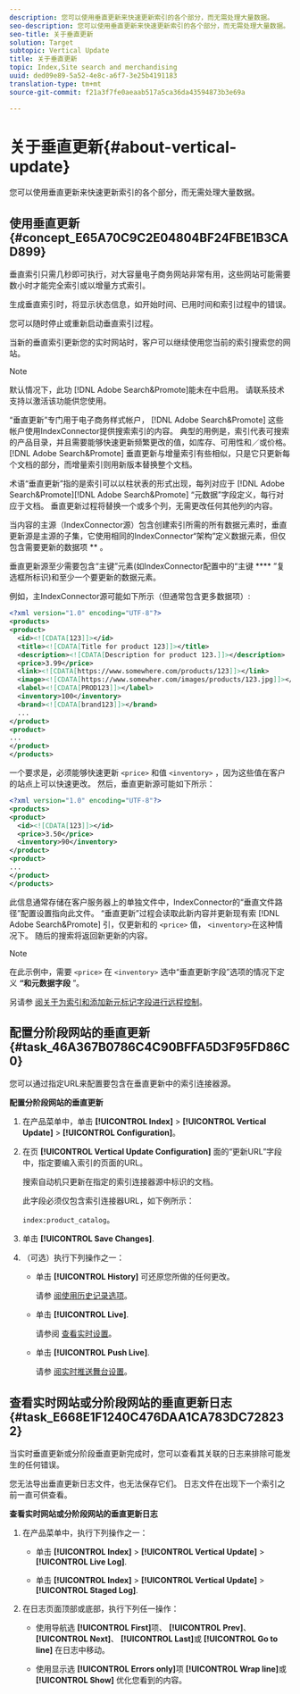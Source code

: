 ```yaml
---
description: 您可以使用垂直更新来快速更新索引的各个部分，而无需处理大量数据。
seo-description: 您可以使用垂直更新来快速更新索引的各个部分，而无需处理大量数据。
seo-title: 关于垂直更新
solution: Target
subtopic: Vertical Update
title: 关于垂直更新
topic: Index,Site search and merchandising
uuid: ded09e89-5a52-4e8c-a6f7-3e25b4191183
translation-type: tm+mt
source-git-commit: f21a3f7fe0aeaab517a5ca36da43594873b3e69a

---
```



# 关于垂直更新{#about-vertical-update}

您可以使用垂直更新来快速更新索引的各个部分，而无需处理大量数据。

## 使用垂直更新 {#concept_E65A70C9C2E04804BF24FBE1B3CAD899}

垂直索引只需几秒即可执行，对大容量电子商务网站非常有用，这些网站可能需要数小时才能完全索引或以增量方式索引。

生成垂直索引时，将显示状态信息，如开始时间、已用时间和索引过程中的错误。

您可以随时停止或重新启动垂直索引过程。

当新的垂直索引更新您的实时网站时，客户可以继续使用您当前的索引搜索您的网站。

>[!NOTE]
>
>默认情况下，此功 [!DNL Adobe Search&Promote]能未在中启用。 请联系技术支持以激活该功能供您使用。

“垂直更新”专门用于电子商务样式帐户， [!DNL Adobe Search&Promote] 这些帐户使用IndexConnector提供搜索索引的内容。 典型的用例是，索引代表可搜索的产品目录，并且需要能够快速更新频繁更改的值，如库存、可用性和／或价格。 [!DNL Adobe Search&Promote] 垂直更新与增量索引有些相似，只是它只更新每个文档的部分，而增量索引则用新版本替换整个文档。

术语“垂直更新”指的是索引可以以柱状表的形式出现，每列对应于 [!DNL Adobe Search&Promote][!DNL Adobe Search&Promote] “元数据”字段定义，每行对应于文档。 垂直更新过程将替换一个或多个列，无需更改任何其他列的内容。

当内容的主源（IndexConnector源）包含创建索引所需的所有数据元素时，垂直更新源是主源的子集，它使用相同的IndexConnector“架构”定义数据元素，但仅包含需要更新的数据项 ** 。

垂直更新源至少需要包含“主键”元素(如IndexConnector配置中的“主键 **** ”复选框所标识)和至少一个要更新的数据元素。

例如，主IndexConnector源可能如下所示（但通常包含更多数据项）:

```xml
<?xml version="1.0" encoding="UTF-8"?>
<products>
<product>
  <id><![CDATA[123]]></id>
  <title><![CDATA[Title for product 123]]></title>
  <description><![CDATA[Description for product 123.]]></description>
  <price>3.99</price>
  <link><![CDATA[https://www.somewhere.com/products/123]]></link>
  <image><![CDATA[https://www.somewher.com/images/products/123.jpg]]></image>
  <label><![CDATA[PROD123]]></label>
  <inventory>100</inventory>
  <brand><![CDATA[brand123]]></brand>
  ...
</product>
<product>
...
</product>
</products>
```

一个要求是，必须能够快速更新 `<price>` 和值 `<inventory>` ，因为这些值在客户的站点上可以快速更改。 然后，垂直更新源可能如下所示：

```xml
<?xml version="1.0" encoding="UTF-8"?>
<products>
<product>
  <id><![CDATA[123]]></id>
  <price>3.50</price>
  <inventory>90</inventory>
</product>
<product>
...
</product>
</products>
```

此信息通常存储在客户服务器上的单独文件中，IndexConnector的“垂直文件路径”配置设置指向此文件。 “垂直更新”过程会读取此新内容并更新现有索 [!DNL Adobe Search&Promote] 引，仅更新和的 `<price>` 值， `<inventory>`在这种情况下。 随后的搜索将返回新更新的内容。

>[!NOTE]
在此示例中，需要 `<price>` 在 `<inventory>` 选中“垂直更新字段”选项的情况下定义 **“和元数据字段** ”。

另请参 [阅关于为索引和添加](../c-about-index-menu/c-about-remote-control-for-indexing.md#concept_C79B322190E84106A434E5C6D4A4118F)[新元标记字段进行远程控制](../c-about-settings-menu/c-about-metadata-menu.md#task_6DF188C0FC7F4831A4444CA9AFA615E5)。

## 配置分阶段网站的垂直更新 {#task_46A367B0786C4C90BFFA5D3F95FD86C0}

您可以通过指定URL来配置要包含在垂直更新中的索引连接器源。

**配置分阶段网站的垂直更新**

1. 在产品菜单中，单击 **[!UICONTROL Index]** > **[!UICONTROL Vertical Update]** > **[!UICONTROL Configuration]**。
1. 在页 **[!UICONTROL Vertical Update Configuration]** 面的“更新URL”字段中，指定要编入索引的页面的URL。

   搜索自动机只更新在指定的索引连接器源中标识的文档。

   此字段必须仅包含索引连接器URL，如下例所示：

   `index:product_catalog`。
1. 单击 **[!UICONTROL Save Changes]**.
1. （可选）执行下列操作之一：

   * 单击 **[!UICONTROL History]** 可还原您所做的任何更改。

      请参 [阅使用历史记录选项](../t-using-the-history-option.md#task_70DD3F87A67242BBBD2CB27156F43002)。

   * 单击 **[!UICONTROL Live]**.

      请参阅 [查看实时设置](../c-about-staging.md#task_401A0EBDB5DB4D4CA933CBA7BECDC10F)。

   * 单击 **[!UICONTROL Push Live]**.

      请参 [阅实时推送舞台设置](../c-about-staging.md#task_44306783B4C0408AAA58B471DAF2D9A4)。

## 查看实时网站或分阶段网站的垂直更新日志 {#task_E668E1F1240C476DAA1CA783DC728232}

当实时垂直更新或分阶段垂直更新完成时，您可以查看其关联的日志来排除可能发生的任何错误。

您无法导出垂直更新日志文件，也无法保存它们。 日志文件在出现下一个索引之前一直可供查看。

**查看实时网站或分阶段网站的垂直更新日志**

1. 在产品菜单中，执行下列操作之一：

   * 单击 **[!UICONTROL Index]** > **[!UICONTROL Vertical Update]** > **[!UICONTROL Live Log]**.

   * 单击 **[!UICONTROL Index]** > **[!UICONTROL Vertical Update]** > **[!UICONTROL Staged Log]**.

1. 在日志页面顶部或底部，执行下列任一操作：

   * 使用导航选 **[!UICONTROL First]**&#x200B;项、 **[!UICONTROL Prev]**、 **[!UICONTROL Next]**、 **[!UICONTROL Last]**&#x200B;或 **[!UICONTROL Go to line]** 在日志中移动。

   * 使用显示选 **[!UICONTROL Errors only]**&#x200B;项 **[!UICONTROL Wrap line]**&#x200B;或 **[!UICONTROL Show]** 优化您看到的内容。

